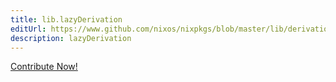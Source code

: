 ```yaml
---
title: lib.lazyDerivation
editUrl: https://www.github.com/nixos/nixpkgs/blob/master/lib/derivations.nix#L53C5
description: lazyDerivation
---
```


<a href="https://www.github.com/nixos/nixpkgs/blob/master/lib/derivations.nix#L53C5">Contribute Now!</a>
